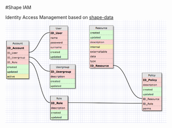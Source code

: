 #Shape IAM

Identity Access Management based on [shape-data](https://github.com/kevwe-technology-ab/shape-data)
![Identity Access Management](shape-iam.png)
